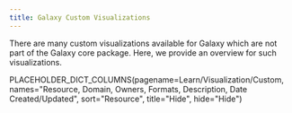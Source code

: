 ```yaml
---
title: Galaxy Custom Visualizations
---
```



There are many custom visualizations available for Galaxy which are not part of the Galaxy core package. Here, we provide an overview for such visualizations.

PLACEHOLDER_DICT_COLUMNS(pagename=Learn/Visualization/Custom, names="Resource, Domain, Owners, Formats, Description, Date Created/Updated", sort="Resource", title="Hide", hide="Hide")
